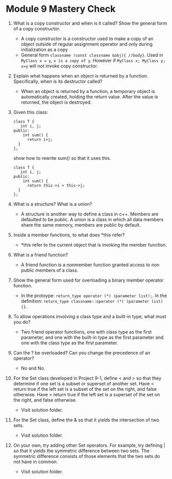 # Module 9 Mastery Check

1. What is a copy constructor and when is it called? Show the general form of a copy constructor.
   - A copy constructor is a constructor used to make a copy of an object outside of regular assignment operator and only during initialization as a copy
   - General form `classname (const classname &obj){ //body}`. Used in `MyClass x = y`, `x is a copy of y`. However if `MyClass x; MyClass y; x=y` will not invoke copy constructor.
  
2. Explain what happens when an object is returned by a function. Specifically, when is its destructor called?
   - When an object is returned by a function, a temporary object is automatically created, holding the return value. After the value is returned, the object is destroyed.
  
3. Given this class:
   ```
   class T {
      int i, j;
   public:
       int sum() {
         return i+j;
     }
   };
   ```
   show how to rewrite sum() so that it uses this.
   ```
   class T {
      int i, j;
   public:
       int sum() {
         return this->i + this->j;
     }
   };
   ```
4. What is a structure? What is a union?
   - A structure is another way to define a class in c++. Members are defaulted to be public. A union is a class in which all data members share the same memory, members are public by default.
  
5. Inside a member functions, to what does *this refer?
   - *this refer to the current object that is invoking the member function.
  
6. What is a friend function?
   - A friend function is a nonmember function granted access to non public members of a class.
  
7. Show the general form used for overloading a binary member operator function.
   - In the protoype: `return_type operator (*) (parameter list);`. In the definition: `return_type classname::operator (*) (parameter list){}`.
  
8. To allow operations involving a class type and a built-in type, what must you do?
   - Two friend operator functions, one with class type as the first parameter, and one with the built-in type as the first parameter and one with the class type as the first parameter.
  
9. Can the ? be overloaded? Can you change the precedence of an operator?
    - No and No.
  
10. For the Set class developed in Project 9-1, define < and > so that they determine if one set is a subset or superset of another set. Have < return true if the left set is a subset of the set on the right, and false otherwise. Have > return true if the left set is a superset of the set on the right, and false otherwise.
    - Visit solution folder.
   
11. For the Set class, define the & so that it yields the intersection of two sets.
    - Visit solution folder.
   
12. On your own, try adding other Set operators. For example, try defining | so that it yields the symmetric difference between two sets. The symmetric difference consists of those elements that the two sets do not have in common.
    - Visit solution folder.
